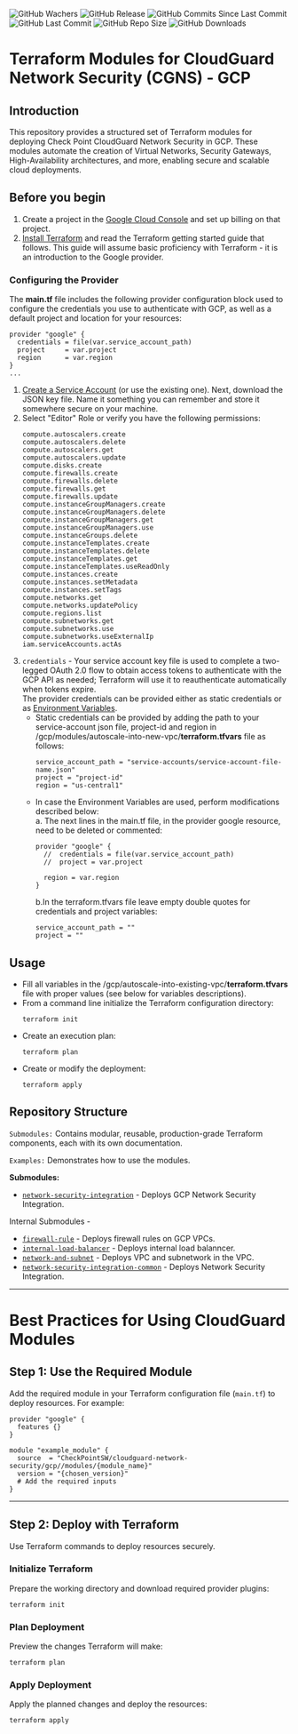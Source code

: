 ![GitHub Wachers](https://img.shields.io/github/watchers/CheckPointSW/terraform-azure-cloudguard-network-security)
![GitHub Release](https://img.shields.io/github/v/release/CheckPointSW/terraform-azure-cloudguard-network-security)
![GitHub Commits Since Last Commit](https://img.shields.io/github/commits-since/CheckPointSW/terraform-azure-cloudguard-network-security/latest/master)
![GitHub Last Commit](https://img.shields.io/github/last-commit/CheckPointSW/terraform-azure-cloudguard-network-security/master)
![GitHub Repo Size](https://img.shields.io/github/repo-size/CheckPointSW/terraform-azure-cloudguard-network-security)
![GitHub Downloads](https://img.shields.io/github/downloads/CheckPointSW/terraform-azure-cloudguard-network-security/total)

# Terraform Modules for CloudGuard Network Security (CGNS) - GCP


## Introduction
This repository provides a structured set of Terraform modules for deploying Check Point CloudGuard Network Security in GCP. These modules automate the creation of Virtual Networks, Security Gateways, High-Availability architectures, and more, enabling secure and scalable cloud deployments.


## Before you begin
1. Create a project in the [Google Cloud Console](https://console.cloud.google.com/) and set up billing on that project.
2. [Install Terraform](https://learn.hashicorp.com/tutorials/terraform/install-cli) and read the Terraform getting started guide that follows. This guide will assume basic proficiency with Terraform - it is an introduction to the Google provider.

### Configuring the Provider
The **main.tf** file includes the following provider configuration block used to configure the credentials you use to authenticate with GCP, as well as a default project and location for your resources:
```
provider "google" {
  credentials = file(var.service_account_path)
  project     = var.project
  region      = var.region
}
...
```

1. [Create a Service Account](https://cloud.google.com/docs/authentication/getting-started) (or use the existing one). Next, download the JSON key file. Name it something you can remember and store it somewhere secure on your machine. <br/>
2. Select "Editor" Role or verify you have the following permissions:
   ```
   compute.autoscalers.create
   compute.autoscalers.delete
   compute.autoscalers.get
   compute.autoscalers.update
   compute.disks.create
   compute.firewalls.create
   compute.firewalls.delete
   compute.firewalls.get
   compute.firewalls.update
   compute.instanceGroupManagers.create
   compute.instanceGroupManagers.delete
   compute.instanceGroupManagers.get
   compute.instanceGroupManagers.use
   compute.instanceGroups.delete
   compute.instanceTemplates.create
   compute.instanceTemplates.delete
   compute.instanceTemplates.get
   compute.instanceTemplates.useReadOnly
   compute.instances.create
   compute.instances.setMetadata
   compute.instances.setTags
   compute.networks.get
   compute.networks.updatePolicy
   compute.regions.list
   compute.subnetworks.get
   compute.subnetworks.use
   compute.subnetworks.useExternalIp
   iam.serviceAccounts.actAs
   ```
3. ```credentials``` - Your service account key file is used to complete a two-legged OAuth 2.0 flow to obtain access tokens to authenticate with the GCP API as needed; Terraform will use it to reauthenticate automatically when tokens expire. <br/> 
The provider credentials can be provided either as static credentials or as [Environment Variables](https://www.terraform.io/docs/providers/google/guides/provider_reference.html#credentials-1).
    - Static credentials can be provided by adding the path to your service-account json file, project-id and region in /gcp/modules/autoscale-into-new-vpc/**terraform.tfvars** file as follows:
        ```
        service_account_path = "service-accounts/service-account-file-name.json"
        project = "project-id"
        region = "us-central1"
        ```
     - In case the Environment Variables are used, perform modifications described below:<br/>
        a. The next lines in the main.tf file, in the provider google resource, need to be deleted or commented:
        ```
        provider "google" {
          //  credentials = file(var.service_account_path)
          //  project = var.project
       
          region = var.region
        }
       ```
       b.In the terraform.tfvars file leave empty double quotes for credentials and project variables:
       ```
       service_account_path = ""
       project = ""
       ```
## Usage
- Fill all variables in the /gcp/autoscale-into-existing-vpc/**terraform.tfvars** file with proper values (see below for variables descriptions).
- From a command line initialize the Terraform configuration directory:
    ```
    terraform init
    ```
- Create an execution plan:
    ```
    terraform plan
    ```
- Create or modify the deployment:
    ```
    terraform apply
    ```

## Repository Structure
`Submodules:` Contains modular, reusable, production-grade Terraform components, each with its own documentation.

`Examples:` Demonstrates how to use the modules.

 
**Submodules:**
* [`network-security-integration`](https://registry.terraform.io/modules/chkp-olgami/olgami/gcp/latest/submodules/network-security-integration) - Deploys GCP Network Security Integration.

Internal Submodules - 

* [`firewall-rule`](https://registry.terraform.io/modules/chkp-olgami/olgami/gcp/latest/submodules/firewall-rule) - Deploys firewall rules on GCP VPCs.
* [`internal-load-balancer`](https://registry.terraform.io/modules/chkp-olgami/olgami/gcp/latest/submodules/internal-load-balancer) - Deploys internal load balanncer.
* [`network-and-subnet`](https://registry.terraform.io/modules/chkp-olgami/olgami/gcp/latest/submodules/network-and-subnet) - Deploys VPC and subnetwork in the VPC.
* [`network-security-integration-common`](https://registry.terraform.io/modules/chkp-olgami/olgami/gcp/latest/submodules/network-security-integration-common) - Deploys Network Security Integration.


***

# Best Practices for Using CloudGuard Modules

## Step 1: Use the Required Module
Add the required module in your Terraform configuration file (`main.tf`) to deploy resources. For example:

```hcl
provider "google" {
  features {}
}

module "example_module" {
  source  = "CheckPointSW/cloudguard-network-security/gcp//modules/{module_name}"
  version = "{chosen_version}"
  # Add the required inputs
}
```
---

## Step 2: Deploy with Terraform
Use Terraform commands to deploy resources securely.

### Initialize Terraform
Prepare the working directory and download required provider plugins:
```hcl
terraform init
```

### Plan Deployment
Preview the changes Terraform will make:
```hcl
terraform plan
```
### Apply Deployment
Apply the planned changes and deploy the resources:
```hcl
terraform apply
```
